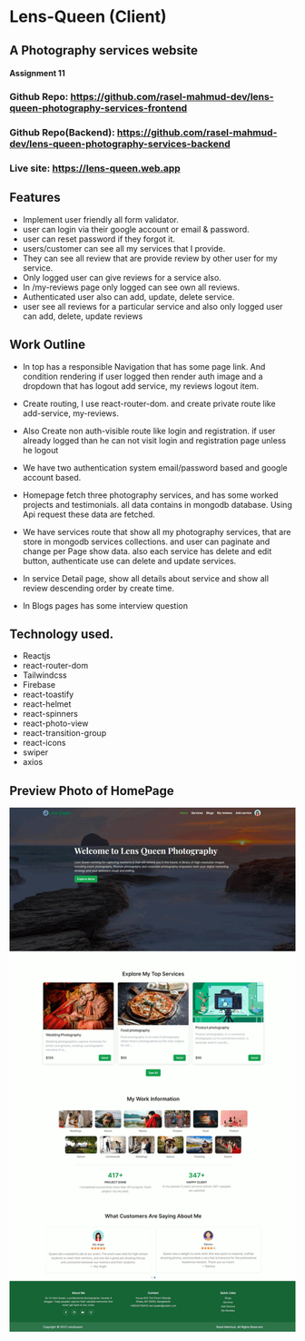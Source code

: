 # Lens-Queen (Client)
## A Photography services website

#### Assignment 11

### Github Repo: https://github.com/rasel-mahmud-dev/lens-queen-photography-services-frontend
### Github Repo(Backend): https://github.com/rasel-mahmud-dev/lens-queen-photography-services-backend

### Live site: https://lens-queen.web.app


## Features
- Implement user friendly all form validator. 
- user can login via their google account or email & password.
- user can reset password if they forgot it.
- users/customer can see all my services that I provide.
- They can see all review that are provide review by other user for my service.
- Only logged user can give reviews for a service also.
- In /my-reviews page only logged can see own all reviews. 
- Authenticated user also can add, update, delete service.
- user see all reviews for a particular service and also only logged user can add, delete, update reviews



## Work Outline

- In top has a responsible Navigation that has some page link. And condition rendering if user logged then render auth 
 image and a dropdown that has logout add service, my reviews logout item.

- Create routing, I use react-router-dom. and create private route like add-service, my-reviews.

- Also Create non auth-visible route like login and registration. if user already logged than he can not visit login and registration page unless he logout 

- We have two authentication system email/password based and google account based.

- Homepage fetch three photography services, and has some worked projects and testimonials. all data contains in mongodb database. 
  Using Api request these data are fetched. 

- We have services route that show all my photography services, that are store in mongodb services collections. 
  and user can paginate and change per Page show data. also each service has delete and edit button, authenticate use can delete and update services. 

- In service Detail page, show all details about service and show all review descending order by create time.

- In Blogs pages has some interview question


## Technology used.

- Reactjs
- react-router-dom
- Tailwindcss
- Firebase
- react-toastify
- react-helmet
- react-spinners
- react-photo-view
- react-transition-group
- react-icons
- swiper
- axios

## Preview Photo of HomePage
![](public/preview-site.png)